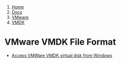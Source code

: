 <!-- -
Title: VMDK
Description: Notes and links on the VMDK file format
First Published: 2014-06-12
- -->

<ol class="breadcrumb" itemprop="breadcrumb">
	<li><a href="/">Home</a></li>
	<li><a href="/docs/">Docs</a></li>
	<li><a href="/docs/vmware/">VMware</a></li>
	<li><a href="/docs/vmware/vmdk.html">VMDK</a></li>
</ol>

VMware VMDK File Format
=======================

*   [Access VMWare VMDK virtual disk from Windows](http://www.vmwarearena.com/2014/06/access-vmware-vmdk-virtual-disk-from-windows.html)
